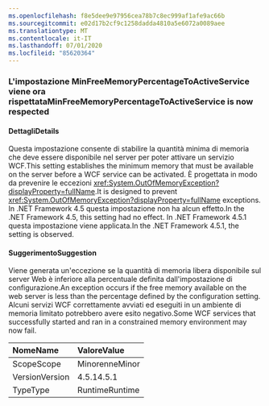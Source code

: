 ```yaml
---
ms.openlocfilehash: f8e5dee9e97956cea78b7c8ec999af1afe9ac66b
ms.sourcegitcommit: e02d17b2cf9c1258dadda4810a5e6072a0089aee
ms.translationtype: MT
ms.contentlocale: it-IT
ms.lasthandoff: 07/01/2020
ms.locfileid: "85620364"
---
```

### <a name="minfreememorypercentagetoactiveservice-is-now-respected"></a><span data-ttu-id="5c298-101">L'impostazione MinFreeMemoryPercentageToActiveService viene ora rispettata</span><span class="sxs-lookup"><span data-stu-id="5c298-101">MinFreeMemoryPercentageToActiveService is now respected</span></span>

#### <a name="details"></a><span data-ttu-id="5c298-102">Dettagli</span><span class="sxs-lookup"><span data-stu-id="5c298-102">Details</span></span>

<span data-ttu-id="5c298-103">Questa impostazione consente di stabilire la quantità minima di memoria che deve essere disponibile nel server per poter attivare un servizio WCF.</span><span class="sxs-lookup"><span data-stu-id="5c298-103">This setting establishes the minimum memory that must be available on the server before a WCF service can be activated.</span></span> <span data-ttu-id="5c298-104">È progettata in modo da prevenire le eccezioni <xref:System.OutOfMemoryException?displayProperty=fullName>.</span><span class="sxs-lookup"><span data-stu-id="5c298-104">It is designed to prevent <xref:System.OutOfMemoryException?displayProperty=fullName> exceptions.</span></span> <span data-ttu-id="5c298-105">In .NET Framework 4.5 questa impostazione non ha alcun effetto.</span><span class="sxs-lookup"><span data-stu-id="5c298-105">In the .NET Framework 4.5, this setting had no effect.</span></span> <span data-ttu-id="5c298-106">In .NET Framework 4.5.1 questa impostazione viene applicata.</span><span class="sxs-lookup"><span data-stu-id="5c298-106">In the .NET Framework 4.5.1, the setting is observed.</span></span>

#### <a name="suggestion"></a><span data-ttu-id="5c298-107">Suggerimento</span><span class="sxs-lookup"><span data-stu-id="5c298-107">Suggestion</span></span>

<span data-ttu-id="5c298-108">Viene generata un'eccezione se la quantità di memoria libera disponibile sul server Web è inferiore alla percentuale definita dall'impostazione di configurazione.</span><span class="sxs-lookup"><span data-stu-id="5c298-108">An exception occurs if the free memory available on the web server is less than the percentage defined by the configuration setting.</span></span> <span data-ttu-id="5c298-109">Alcuni servizi WCF correttamente avviati ed eseguiti in un ambiente di memoria limitato potrebbero avere esito negativo.</span><span class="sxs-lookup"><span data-stu-id="5c298-109">Some WCF services that successfully started and ran in a constrained memory environment may now fail.</span></span>

| <span data-ttu-id="5c298-110">Nome</span><span class="sxs-lookup"><span data-stu-id="5c298-110">Name</span></span>    | <span data-ttu-id="5c298-111">Valore</span><span class="sxs-lookup"><span data-stu-id="5c298-111">Value</span></span>       |
|:--------|:------------|
| <span data-ttu-id="5c298-112">Scope</span><span class="sxs-lookup"><span data-stu-id="5c298-112">Scope</span></span>   |<span data-ttu-id="5c298-113">Minorenne</span><span class="sxs-lookup"><span data-stu-id="5c298-113">Minor</span></span>|
|<span data-ttu-id="5c298-114">Version</span><span class="sxs-lookup"><span data-stu-id="5c298-114">Version</span></span>|<span data-ttu-id="5c298-115">4.5.1</span><span class="sxs-lookup"><span data-stu-id="5c298-115">4.5.1</span></span>|
|<span data-ttu-id="5c298-116">Type</span><span class="sxs-lookup"><span data-stu-id="5c298-116">Type</span></span>|<span data-ttu-id="5c298-117">Runtime</span><span class="sxs-lookup"><span data-stu-id="5c298-117">Runtime</span></span>|
